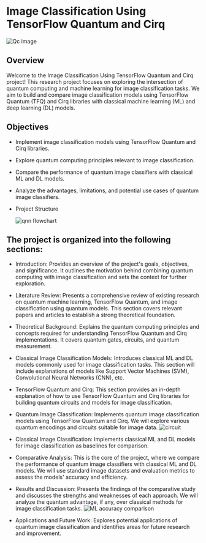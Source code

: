 # Image Classification Using TensorFlow Quantum and Cirq

![Qc image](https://github.com/ashitoshbp/Image-Classification-using-Tensorflow-Quantum-and-Cirq/assets/107021261/0cda60f5-1ecb-4e69-977a-7925181d0638)


## Overview
Welcome to the Image Classification Using TensorFlow Quantum and Cirq project! This research project focuses on exploring the intersection of quantum computing and machine learning for image classification tasks. We aim to build and compare image classification models using TensorFlow Quantum (TFQ) and Cirq libraries with classical machine learning (ML) and deep learning (DL) models.


## Objectives
* Implement image classification models using TensorFlow Quantum and Cirq libraries.
* Explore quantum computing principles relevant to image classification.
* Compare the performance of quantum image classifiers with classical ML and DL models.
* Analyze the advantages, limitations, and potential use cases of quantum image classifiers.
* Project Structure

  ![qnn flowchart](https://github.com/ashitoshbp/Image-Classification-using-Tensorflow-Quantum-and-Cirq/assets/107021261/68cde57a-0e34-4571-a0f4-55d0924fccb7)

## The project is organized into the following sections:

* Introduction: Provides an overview of the project's goals, objectives, and significance. It outlines the motivation behind combining quantum computing with image classification and sets the context for further exploration.

* Literature Review: Presents a comprehensive review of existing research on quantum machine learning, TensorFlow Quantum, and image classification using quantum models. This section covers relevant papers and articles to establish a strong theoretical foundation.

* Theoretical Background: Explains the quantum computing principles and concepts required for understanding TensorFlow Quantum and Cirq implementations. It covers quantum gates, circuits, and quantum measurement.

* Classical Image Classification Models: Introduces classical ML and DL models commonly used for image classification tasks. This section will include explanations of models like Support Vector Machines (SVM), Convolutional Neural Networks (CNN), etc.

* TensorFlow Quantum and Cirq: This section provides an in-depth explanation of how to use TensorFlow Quantum and Cirq libraries for building quantum circuits and models for image classification.

* Quantum Image Classification: Implements quantum image classification models using TensorFlow Quantum and Cirq. We will explore various quantum encodings and circuits suitable for image data.
![circuit](https://github.com/ashitoshbp/Image-Classification-using-Tensorflow-Quantum-and-Cirq/assets/107021261/fb330da3-abaa-45ef-860d-da3179796fdd)

* Classical Image Classification: Implements classical ML and DL models for image classification as baselines for comparison.

* Comparative Analysis: This is the core of the project, where we compare the performance of quantum image classifiers with classical ML and DL models. We will use standard image datasets and evaluation metrics to assess the models' accuracy and efficiency.

* Results and Discussion: Presents the findings of the comparative study and discusses the strengths and weaknesses of each approach. We will analyze the quantum advantage, if any, over classical methods for image classification tasks.
![ML accuracy comparison](https://github.com/ashitoshbp/Image-Classification-using-Tensorflow-Quantum-and-Cirq/assets/107021261/e8ee3f54-deda-4948-bf87-0fe2121e26c6)

* Applications and Future Work: Explores potential applications of quantum image classification and identifies areas for future research and improvement.
